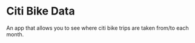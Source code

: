 # Citi Bike Data

An app that allows you to see where citi bike trips are taken from/to each month.
